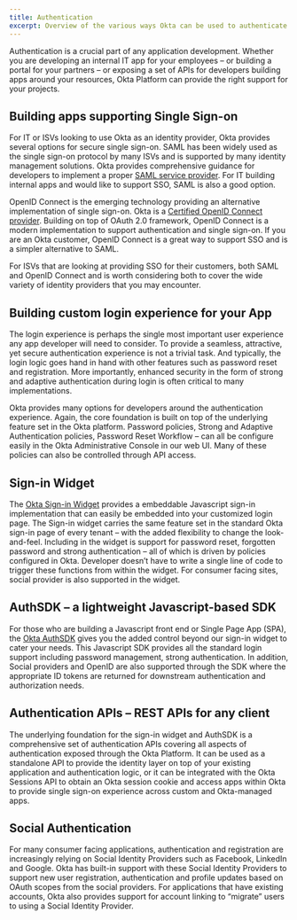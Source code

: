 ```yaml
---
title: Authentication
excerpt: Overview of the various ways Okta can be used to authenticate users depending on your needs.
---
```


Authentication is a crucial part of any application development.  Whether you are developing an internal IT app for your employees – or building a portal for your partners – or exposing a set of APIs for developers building apps around your resources, Okta Platform can provide the right support for your projects.

## Building apps supporting Single Sign-on 

For IT or ISVs looking to use Okta as an identity provider, Okta
provides several options for secure single sign-on.  SAML has been
widely used as the single sign-on protocol by many ISVs and is
supported by many identity management solutions.  Okta provides
comprehensive guidance for developers to implement a proper
[SAML service provider](/docs/guides/saml_guidance.html).
For IT building internal apps and would like to support SSO, SAML is
also a good option.

OpenID Connect is the emerging technology providing an alternative
implementation of single sign-on.
Okta is a [Certified OpenID Connect provider](http://openid.net/certification/).
Building on top of OAuth 2.0 framework, OpenID Connect is a modern
implementation to support authentication and single sign-on.  If you
are an Okta customer, OpenID Connect is a great way to support SSO and
is a simpler alternative to SAML.

For ISVs that are looking at providing SSO for their customers, both
SAML and OpenID Connect and is worth considering both to cover the
wide variety of identity providers that you may encounter.

## Building custom login experience for your App

The login experience is perhaps the single most important user
experience any app developer will need to consider.  To provide a
seamless, attractive, yet secure authentication experience is not a
trivial task.  And typically, the login logic goes hand in hand with
other features such as password reset and registration.  More
importantly, enhanced security in the form of strong and adaptive
authentication during login is often critical to many implementations.

Okta provides many options for developers around the authentication
experience.  Again, the core foundation is built on top of the
underlying feature set in the Okta platform.  Password policies,
Strong and Adaptive Authentication policies, Password Reset Workflow –
can all be configure easily in the Okta Administrative Console in our
web UI.  Many of these policies can also be controlled through API
access.

## Sign-in Widget

The [Okta Sign-in Widget](/docs/guides/okta_sign-in_widget.html)
provides a embeddable Javascript sign-in implementation that can
easily be embedded into your customized login page.  The Sign-in
widget carries the same feature set in the standard Okta sign-in page
of every tenant – with the added flexibility to change the
look-and-feel.  Including in the widget is support for password reset,
forgotten password and strong authentication – all of which is driven
by policies configured in Okta.  Developer doesn’t have to write a
single line of code to trigger these functions from within the widget.
For consumer facing sites, social provider is also supported in the
widget.

## AuthSDK – a lightweight Javascript-based SDK

For those who are building a Javascript front end or Single Page App
(SPA), the [Okta AuthSDK](/code/javascript/okta_auth_sdk)
gives you the added control beyond our sign-in widget to cater your
needs.  This Javascript SDK provides all the standard login support
including password management, strong authentication.  In addition,
Social providers and OpenID are also supported through the SDK where
the appropriate ID tokens are returned for downstream authentication
and authorization needs.

## Authentication APIs – REST APIs for any client

The underlying foundation for the sign-in widget and AuthSDK is a
comprehensive set of authentication APIs covering all aspects of
authentication exposed through the Okta Platform.  It can be used as a
standalone API to provide the identity layer on top of your existing
application and authentication logic, or it can be integrated with the
Okta Sessions API to obtain an Okta session cookie and access apps
within Okta to provide single sign-on experience across custom and
Okta-managed apps.

## Social Authentication

For many consumer facing applications, authentication and registration
are increasingly relying on Social Identity Providers such as
Facebook, LinkedIn and Google.  Okta has built-in support with these
Social Identity Providers to support new user registration,
authentication and profile updates based on OAuth scopes from the
social providers.  For applications that have existing accounts, Okta
also provides support for account linking to “migrate” users to using
a Social Identity Provider.
